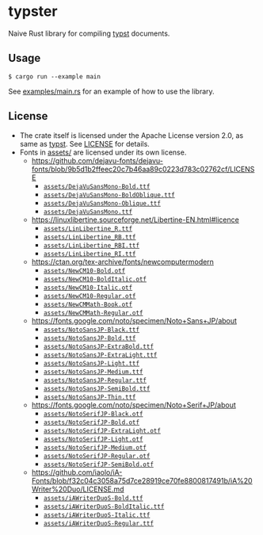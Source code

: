 # typster

Naive Rust library for compiling [typst](https://typst.app/) documents.

## Usage

```console
$ cargo run --example main
```

See [examples/main.rs](examples/main.rs) for an example of how to use the library.

## License

- The crate itself is licensed under the Apache License version 2.0, as same as [typst](https://github.com/typst/typst/). See [LICENSE](LICENSE) for details.
- Fonts in [assets/](assets) are licensed under its own license.
    - https://github.com/dejavu-fonts/dejavu-fonts/blob/9b5d1b2ffeec20c7b46aa89c0223d783c02762cf/LICENSE
        - [`assets/DejaVuSansMono-Bold.ttf`](assets/DejaVuSansMono-Bold.ttf)
        - [`assets/DejaVuSansMono-BoldOblique.ttf`](assets/DejaVuSansMono-BoldOblique.ttf)
        - [`assets/DejaVuSansMono-Oblique.ttf`](assets/DejaVuSansMono-Oblique.ttf)
        - [`assets/DejaVuSansMono.ttf`](assets/DejaVuSansMono.ttf)
    - https://linuxlibertine.sourceforge.net/Libertine-EN.html#licence
        - [`assets/LinLibertine_R.ttf`](assets/LinLibertine_R.ttf)
        - [`assets/LinLibertine_RB.ttf`](assets/LinLibertine_RB.ttf)
        - [`assets/LinLibertine_RBI.ttf`](assets/LinLibertine_RBI.ttf)
        - [`assets/LinLibertine_RI.ttf`](assets/LinLibertine_RI.ttf)
    - https://ctan.org/tex-archive/fonts/newcomputermodern
        - [`assets/NewCM10-Bold.otf`](assets/NewCM10-Bold.otf)
        - [`assets/NewCM10-BoldItalic.otf`](assets/NewCM10-BoldItalic.otf)
        - [`assets/NewCM10-Italic.otf`](assets/NewCM10-Italic.otf)
        - [`assets/NewCM10-Regular.otf`](assets/NewCM10-Regular.otf)
        - [`assets/NewCMMath-Book.otf`](assets/NewCMMath-Book.otf)
        - [`assets/NewCMMath-Regular.otf`](assets/NewCMMath-Regular.otf)
    - https://fonts.google.com/noto/specimen/Noto+Sans+JP/about
        - [`assets/NotoSansJP-Black.ttf`](assets/NotoSansJP-Black.ttf)
        - [`assets/NotoSansJP-Bold.ttf`](assets/NotoSansJP-Bold.ttf)
        - [`assets/NotoSansJP-ExtraBold.ttf`](assets/NotoSansJP-ExtraBold.ttf)
        - [`assets/NotoSansJP-ExtraLight.ttf`](assets/NotoSansJP-ExtraLight.ttf)
        - [`assets/NotoSansJP-Light.ttf`](assets/NotoSansJP-Light.ttf)
        - [`assets/NotoSansJP-Medium.ttf`](assets/NotoSansJP-Medium.ttf)
        - [`assets/NotoSansJP-Regular.ttf`](assets/NotoSansJP-Regular.ttf)
        - [`assets/NotoSansJP-SemiBold.ttf`](assets/NotoSansJP-SemiBold.ttf)
        - [`assets/NotoSansJP-Thin.ttf`](assets/NotoSansJP-Thin.ttf)
    - https://fonts.google.com/noto/specimen/Noto+Serif+JP/about
        - [`assets/NotoSerifJP-Black.otf`](assets/NotoSerifJP-Black.otf)
        - [`assets/NotoSerifJP-Bold.otf`](assets/NotoSerifJP-Bold.otf)
        - [`assets/NotoSerifJP-ExtraLight.otf`](assets/NotoSerifJP-ExtraLight.otf)
        - [`assets/NotoSerifJP-Light.otf`](assets/NotoSerifJP-Light.otf)
        - [`assets/NotoSerifJP-Medium.otf`](assets/NotoSerifJP-Medium.otf)
        - [`assets/NotoSerifJP-Regular.otf`](assets/NotoSerifJP-Regular.otf)
        - [`assets/NotoSerifJP-SemiBold.otf`](assets/NotoSerifJP-SemiBold.otf)
    - https://github.com/iaolo/iA-Fonts/blob/f32c04c3058a75d7ce28919ce70fe8800817491b/iA%20Writer%20Duo/LICENSE.md
        - [`assets/iAWriterDuoS-Bold.ttf`](assets/iAWriterDuoS-Bold.ttf)
        - [`assets/iAWriterDuoS-BoldItalic.ttf`](assets/iAWriterDuoS-BoldItalic.ttf)
        - [`assets/iAWriterDuoS-Italic.ttf`](assets/iAWriterDuoS-Italic.ttf)
        - [`assets/iAWriterDuoS-Regular.ttf`](assets/iAWriterDuoS-Regular.ttf)